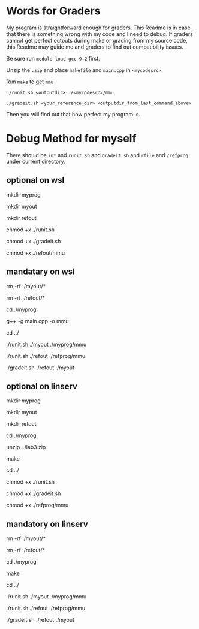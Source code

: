 
# Words for Graders

My program is straightforward enough for graders. This Readme is in case that there is something wrong with my code and I need to debug. If graders cannot get perfect outputs during make or grading from my source code, this Readme may guide me and graders to find out compatibility issues.

Be sure run `module load gcc-9.2` first.

Unzip the `.zip` and place `makefile` and `main.cpp` in `<mycodesrc>`.

Run `make` to get `mmu`

`./runit.sh <outputdir> ./<mycodesrc>/mmu`

`./gradeit.sh <your_reference_dir> <outputdir_from_last_command_above>`

Then you will find out that how perfect my program is.



# Debug Method for myself

There should be `in*` and `runit.sh` and `gradeit.sh` and `rfile` and `/refprog` under current directory.

## optional on wsl

mkdir myprog

mkdir myout

mkdir refout

chmod +x ./runit.sh 

chmod +x ./gradeit.sh 

chmod +x ./refout/mmu

## mandatary on wsl

rm -rf ./myout/*

rm -rf ./refout/*

cd ./myprog

g++ -g main.cpp -o mmu

cd ../

./runit.sh ./myout ./myprog/mmu

./runit.sh ./refout ./refprog/mmu

./gradeit.sh ./refout ./myout


## optional on linserv

mkdir myprog

mkdir myout

mkdir refout

cd ./myprog

unzip ../lab3.zip

make 

cd ../

chmod +x ./runit.sh 

chmod +x ./gradeit.sh 

chmod +x ./refprog/mmu

## mandatory  on linserv

rm -rf ./myout/*

rm -rf ./refout/*

cd ./myprog

make

cd ../

./runit.sh ./myout ./myprog/mmu

./runit.sh ./refout ./refprog/mmu

./gradeit.sh ./refout ./myout
